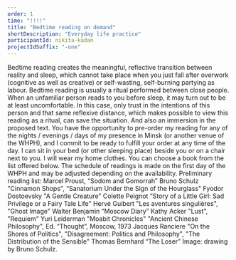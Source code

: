 ```yaml
---
order: 1
time: "!!!!"
title: "Bedtime reading on demand"
shortDescription: "Everyday life practice"
participantId: nikita-kadan
projectIdSuffix: "-one"
---
```


Bedtime reading creates the meaningful, reflective transition between reality and sleep, which cannot take place when you just fall after overwork (cognitive as well as creative) or self-wasting, self-burning partying as labour.
Bedtime reading is usually a ritual performed between close people. When an unfamiliar person reads to you before sleep, it may turn out to be at least uncomfortable. In this case, only trust in the intentions of this person and that same reflexive distance, which makes possible to view this reading as a ritual, can save the situation. And also an immersion in the proposed text.
You have the opportunity to pre-order my reading for any of the nights / evenings / days of my presence in Minsk (or another venue of the WHPH), and I commit to be ready to fulfill your order at any time of the day. I can sit in your bed (or other sleeping place) beside you or on a chair next to you. I will wear my home clothes. You can choose a book from the list offered below. The schedule of readings is made on the first day of the WHPH and may be adjusted depending on the availability.
Preliminary reading list:
Marcel Proust, “Sodom and Gomorrah”
Bruno Schulz "Cinnamon Shops", “Sanatorium Under the Sign of the Hourglass"
Fyodor Dostoevsky "A Gentle Creature"
Colette Peignot “Story of a Little Girl: Sad Privilege or a Fairy Tale Life"
Hervé Guibert "Les aventures singulières", "Ghost Image"
Walter Benjamin “Moscow Diary”
Kathy Acker "Lust", "Requiem" 
Yuri Leiderman "Moabit Chronicles"
"Ancient Chinese Philosophy", Ed. “Thought”, Moscow, 1973
Jacques Ranciere "On the Shores of Politics", "Disagreement: Politics and Philosophy", "The Distribution of the Sensible"
Thomas Bernhard “The Loser”
Image: drawing by Bruno Schulz.
